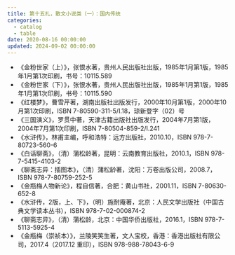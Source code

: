 ```yaml
---
title: 第十五扎，散文小说类（一）：国内传统
categories:
  - catalog
  - table
date: 2020-08-16 00:00:00
updated: 2024-09-02 00:00:00
---
```


- 《金粉世家（上）》，张恨水著，贵州人民出版社出版，1985年1月第1版，1985年1月第1次印刷，书号：10115.589
- 《金粉世家（下）》，张恨水著，贵州人民出版社出版，1985年1月第1版，1985年1月第1次印刷，书号：10115.590
- 《红楼梦》，曹雪芹著，湖南出版社出版发行，2000年10月第1版，2000年10月第1次印刷，ISBN 7-80590-311-5/I.18，琼新登字（02）号
- 《三国演义》，罗贯中著，天津古籍出版社出版发行，2004年7月第1版，2004年7月第1次印刷，ISBN 7-80504-859-2/I.241
- 《水浒传》，林甫主编，呼和浩特：远方出版社，2010.10，ISBN 978-7-80723-560-6
- 《白话聊斋》，（清）蒲松龄著，昆明：云南教育出版社，2010.1，ISBN 978-7-5415-4103-2
- 《聊斋志异：插图本》，（清）蒲松龄著，沈阳：万卷出版公司，2008.7，ISBN 978-7-80759-252-5
- 《金瓶梅人物新论》，程自信著，合肥：黄山书社，2001.11，ISBN 7-80630-652-8
- 《水浒传，2版，上、下》，（明）施耐庵著，北京：人民文学出版社（中国古典文学读本丛书），ISBN 978-7-02-000874-2
- 《聊斋志异》，（清）蒲松龄，北京：中国华侨出版社，2016.1，ISBN 978-7-5113-5925-4
- 《金瓶梅（崇祯本）》，兰陵笑笑生著，文人宝校，香港：香港出版社有限公司，2017.4（2017.12 重印），ISBN 978-988-78043-6-9